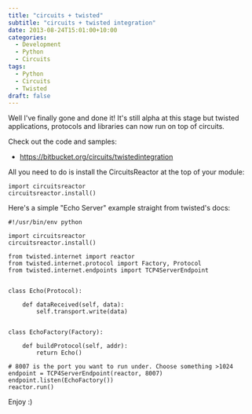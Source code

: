 ```yaml
---
title: "circuits + twisted"
subtitle: "circuits + twisted integration"
date: 2013-08-24T15:01:00+10:00
categories:
  - Development
  - Python
  - Circuits
tags:
  - Python
  - Circuits
  - Twisted
draft: false
---
```


Well I've finally gone and done it! It's still alpha at this stage but twisted
applications, protocols and libraries can now run on top of circuits.

Check out the code and samples:

- https://bitbucket.org/circuits/twistedintegration

All you need to do is install the CircuitsReactor at the top of your module:

```#!python
import circuitsreactor
circuitsreactor.install()
```

Here's a simple "Echo Server" example straight from twisted's docs:

```#!python
#!/usr/bin/env python

import circuitsreactor
circuitsreactor.install()

from twisted.internet import reactor
from twisted.internet.protocol import Factory, Protocol
from twisted.internet.endpoints import TCP4ServerEndpoint


class Echo(Protocol):

    def dataReceived(self, data):
        self.transport.write(data)


class EchoFactory(Factory):

    def buildProtocol(self, addr):
        return Echo()

# 8007 is the port you want to run under. Choose something >1024
endpoint = TCP4ServerEndpoint(reactor, 8007)
endpoint.listen(EchoFactory())
reactor.run()
```

Enjoy :)
